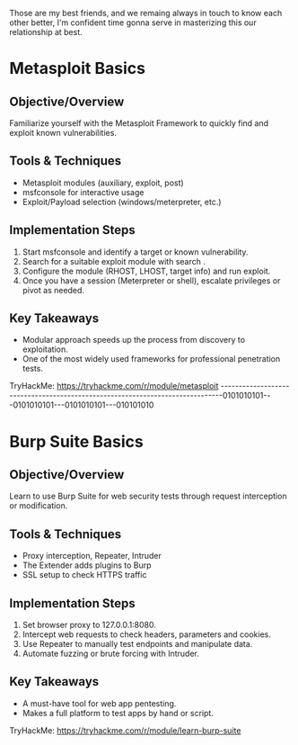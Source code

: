 Those are my best friends, and we remaing always in touch to know each other better, I'm confident time gonna serve in masterizing this our relationship at best.

# Metasploit Basics

## Objective/Overview

Familiarize yourself with the Metasploit Framework to quickly find and exploit known vulnerabilities.

## Tools & Techniques

- Metasploit modules (auxiliary, exploit, post)
- msfconsole for interactive usage
- Exploit/Payload selection (windows/meterpreter, etc.)

## Implementation Steps

1. Start msfconsole and identify a target or known vulnerability.
2. Search for a suitable exploit module with search <keyword>.
3. Configure the module (RHOST, LHOST, target info) and run exploit.
4. Once you have a session (Meterpreter or shell), escalate privileges or pivot as needed.

## Key Takeaways

- Modular approach speeds up the process from discovery to exploitation.
- One of the most widely used frameworks for professional penetration tests.

TryHackMe: https://tryhackme.com/r/module/metasploit
------------------------------------------------------------------------------0101010101---0101010101---0101010101---010101010
# Burp Suite Basics

## Objective/Overview 

Learn to use Burp Suite for web security tests through request interception or modification.

## Tools & Techniques

- Proxy interception, Repeater, Intruder
- The Extender adds plugins to Burp
- SSL setup to check HTTPS traffic

## Implementation Steps

1. Set browser proxy to 127.0.0.1:8080.
2. Intercept web requests to check headers, parameters and cookies.
3. Use Repeater to manually test endpoints and manipulate data.
4. Automate fuzzing or brute forcing with Intruder.

## Key Takeaways

- A must-have tool for web app pentesting.
- Makes a full platform to test apps by hand or script.

TryHackMe: https://tryhackme.com/r/module/learn-burp-suite
